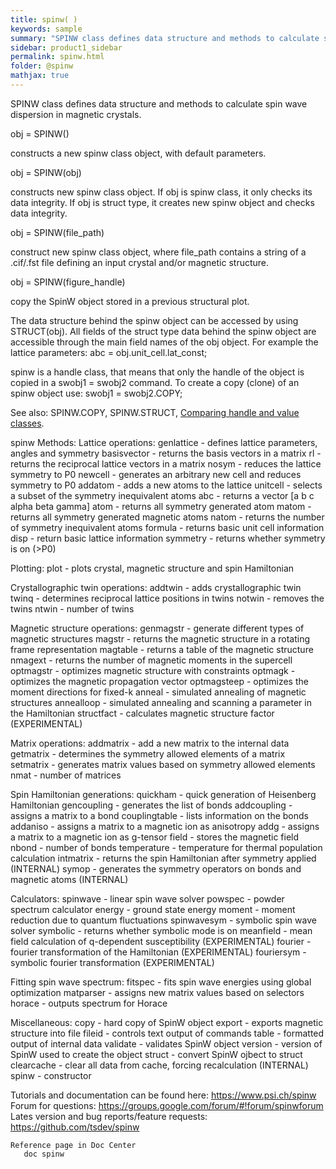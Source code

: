 ```yaml
---
title: spinw( )
keywords: sample
summary: "SPINW class defines data structure and methods to calculate spin wave"
sidebar: product1_sidebar
permalink: spinw.html
folder: @spinw
mathjax: true
---
```

  SPINW class defines data structure and methods to calculate spin wave
  dispersion in magnetic crystals.
 
  obj = SPINW()
 
  constructs a new spinw class object, with default parameters.
 
  obj = SPINW(obj)
 
  constructs new spinw class object. If obj is spinw class, it only
  checks its data integrity. If obj is struct type, it creates new
  spinw object and checks data integrity.
 
  obj = SPINW(file_path)
 
  construct new spinw class object, where file_path contains a string
  of a .cif/.fst file defining an input crystal and/or magnetic
  structure.
 
  obj = SPINW(figure_handle)
 
  copy the SpinW object stored in a previous structural plot.
 
  The data structure behind the spinw object can be accessed by using
  STRUCT(obj). All fields of the struct type data behind the spinw
  object are accessible through the main field names of the obj object.
  For example the lattice parameters:
    abc = obj.unit_cell.lat_const;
 
  spinw is a handle class, that means that only the handle of the
  object is copied in a swobj1 = swobj2 command. To create a copy
  (clone) of an spinw object use:
     swobj1 = swobj2.COPY;
 
  See also: SPINW.COPY, SPINW.STRUCT,
  <a href='/Applications/MATLAB_R2012b.app/help/matlab/matlab_oop/comparing-handle-and-value-classes.html'>Comparing handle and value classes</a>.
 
  spinw Methods:
  Lattice operations:
    genlattice      - defines lattice parameters, angles and symmetry
    basisvector     - returns the basis vectors in a matrix
    rl              - returns the reciprocal lattice vectors in a matrix
    nosym           - reduces the lattice symmetry to P0
    newcell         - generates an arbitrary new cell and reduces symmetry to P0
    addatom         - adds a new atoms to the lattice
    unitcell        - selects a subset of the symmetry inequivalent atoms 
    abc             - returns a vector [a b c alpha beta gamma]
    atom            - returns all symmetry generated atom
    matom           - returns all symmetry generated magnetic atoms
    natom           - returns the number of symmetry inequivalent atoms
    formula         - returns basic unit cell information
    disp            - return basic lattice information
    symmetry        - returns whether symmetry is on (>P0)
    
  Plotting:
    plot            - plots crystal, magnetic structure and spin Hamiltonian
 
  Crystallographic twin operations:
    addtwin         - adds crystallographic twin
    twinq           - determines reciprocal lattice positions in twins
    notwin          - removes the twins
    ntwin           - number of twins
 
  Magnetic structure operations:
    genmagstr       - generate different types of magnetic structures
    magstr          - returns the magnetic structure in a rotating frame representation
    magtable        - returns a table of the magnetic structure
    nmagext         - returns the number of magnetic moments in the supercell
    optmagstr       - optimizes magnetic structure with constraints
    optmagk         - optimizes the magnetic propagation vector
    optmagsteep     - optimizes the moment directions for fixed-k
    anneal          - simulated annealing of magnetic structures
    annealloop      - simulated annealing and scanning a parameter in the Hamiltonian
    structfact      - calculates magnetic structure factor (EXPERIMENTAL)
    
  Matrix operations:
    addmatrix        - add a new matrix to the internal data
    getmatrix       - determines the symmetry allowed elements of a matrix
    setmatrix       - generates matrix values based on symmetry allowed elements
    nmat            - number of matrices
    
  Spin Hamiltonian generations:
    quickham        - quick generation of Heisenberg Hamiltonian
    gencoupling     - generates the list of bonds
    addcoupling     - assigns a matrix to a bond
    couplingtable   - lists information on the bonds
    addaniso        - assigns a matrix to a magnetic ion as anisotropy
    addg            - assigns a matrix to a magnetic ion as g-tensor
    field           - stores the magnetic field
    nbond           - number of bonds
    temperature     - temperature for thermal population calculation
    intmatrix       - returns the spin Hamiltonian after symmetry applied (INTERNAL)
    symop           - generates the symmetry operators on bonds and magnetic atoms (INTERNAL)
    
  Calculators:
    spinwave        - linear spin wave solver
    powspec         - powder spectrum calculator
    energy          - ground state energy
    moment          - moment reduction due to quantum fluctuations
    spinwavesym     - symbolic spin wave solver
    symbolic        - returns whether symbolic mode is on
    meanfield       - mean field calculation of q-dependent susceptibility (EXPERIMENTAL)
    fourier         - fourier transformation of the Hamiltonian (EXPERIMENTAL)
    fouriersym      - symbolic fourier transformation (EXPERIMENTAL)
 
  Fitting spin wave spectrum:
    fitspec         - fits spin wave energies using global optimization
    matparser       - assigns new matrix values based on selectors
    horace          - outputs spectrum for Horace
    
  Miscellaneous:
    copy            - hard copy of SpinW object
    export          - exports magnetic structure into file
    fileid          - controls text output of commands
    table           - formatted output of internal data
    validate        - validates SpinW object
    version         - version of SpinW used to create the object
    struct          - convert SpinW ojbect to struct
    clearcache      - clear all data from cache, forcing recalculation (INTERNAL)
    spinw           - constructor
 
 
  Tutorials and documentation can be found here:
  <a href='https://www.psi.ch/spinw'>https://www.psi.ch/spinw</a>
  Forum for questions:
  <a href='https://groups.google.com/forum/#!forum/spinwforum'>https://groups.google.com/forum/#!forum/spinwforum</a>
  Lates version and bug reports/feature requests:
  <a href='https://github.com/tsdev/spinw'>https://github.com/tsdev/spinw</a>
 

    Reference page in Doc Center
       doc spinw

